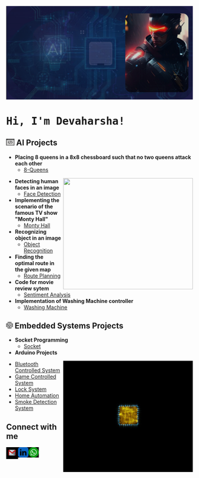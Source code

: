 <img src="demo.png" alt="Background" class="center">

<h1><pre>Hi, I'm Devaharsha!</h1>

<h2><img width = 22px src = "https://github.com/DevaharshaM/DevaharshaM/blob/inception/code.png"> AI Projects</h2>

- <b>Placing 8 queens in a 8x8 chessboard such that no two queens attack each other</b>
  - [8-Queens](https://github.com/DevaharshaM/AI_Projects/tree/8_Queens)

<img src="https://github.com/DevaharshaM/DevaharshaM/blob/inception/final_gif.gif" align = "right" width="350" height="300" />

- <b>Detecting human faces in an image</b>
  - [Face Detection](https://github.com/DevaharshaM/AI_Projects/tree/Face_Detection)
- <b>Implementing the scenario of the famous TV show "Monty Hall"</b>
  - [Monty Hall](https://github.com/DevaharshaM/AI_Projects/tree/Monty_Hall)
- <b>Recognizing object in an image</b>
  - [Object Recognition](https://github.com/DevaharshaM/AI_Projects/tree/Object_Recognition)
- <b>Finding the optimal route in the given map</b>
  - [Route Planning](https://github.com/DevaharshaM/AI_Projects/tree/Route_Planning)
- <b>Code for movie review sytem</b>
  - [Sentiment Analysis](https://github.com/DevaharshaM/AI_Projects/tree/Sentiment_Analysis)
- <b>Implementation of Washing Machine controller</b>
  - [Washing Machine](https://github.com/DevaharshaM/AI_Projects/tree/Washing_Machine)

<h2><img width = 18px src = "https://github.com/DevaharshaM/DevaharshaM/blob/inception/processor.png"> Embedded Systems Projects</h2>

- <b>Socket Programming</b>
  - [Socket](https://github.com/DevaharshaM/PythonProjects/tree/Socket_Programming)
- <b>Arduino Projects</b>

<img src="https://github.com/DevaharshaM/DevaharshaM/blob/inception/processor.gif" align = "right" width="350" height="300" />

  - [Bluetooth Controlled System](https://github.com/DevaharshaM/ArduinoProjects/tree/BluetoothControlledSystem)
  - [Game Controlled System](https://github.com/DevaharshaM/ArduinoProjects/tree/GameControlledSystem)
  - [Lock System](https://github.com/DevaharshaM/ArduinoProjects/tree/LockSystem)
  - [Home Automation](https://github.com/DevaharshaM/ArduinoProjects/tree/RemoteControlledHomeAutomation)
  - [Smoke Detection System](https://github.com/DevaharshaM/ArduinoProjects/tree/SmokeDetectionSystem)
    
<h2> Connect with me</h2>

[<img align="left" alt="Devaharsha | Gmail" width="32px" src="https://github.com/DevaharshaM/DevaharshaM/blob/inception/mail.svg" />][gmail]
[<img align="left" alt="Devaharsha | LinkedIn" width="28px" src="https://github.com/DevaharshaM/DevaharshaM/blob/inception/linkedin.svg" />][linkedin]
[<img align="left" alt="Devaharsha | Whatsapp" width="28px" src="https://github.com/DevaharshaM/DevaharshaM/blob/inception/whatsapp.svg" />][Whatsapp]

[linkedin]: https://www.linkedin.com/in/devaharsha-m-49779b118/
[gmail]: meesarapud@gmail.com
[Whatsapp]: +447780246719
